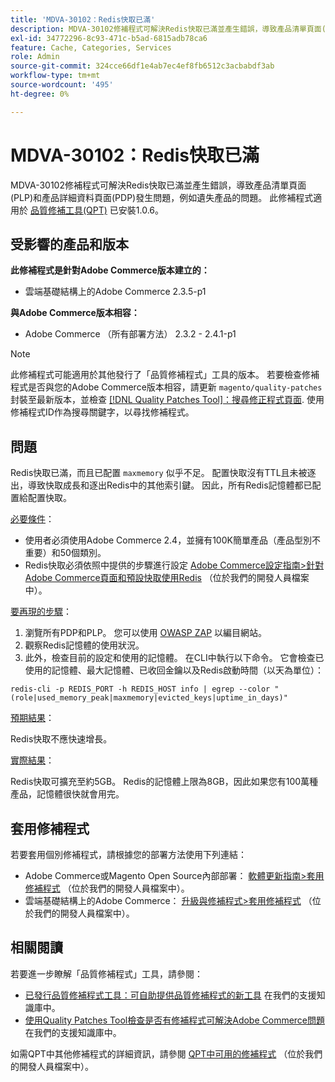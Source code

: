 ```yaml
---
title: 'MDVA-30102：Redis快取已滿'
description: MDVA-30102修補程式可解決Redis快取已滿並產生錯誤，導致產品清單頁面(PLP)和產品詳細資料頁面(PDP)發生問題，例如遺失產品的問題。 安裝[Quality Patches Tool (QPT)](https://devdocs.magento.com/guides/v2.4/comp-mgr/patching.html#mqp) 1.0.6後，即可使用此修補程式。
exl-id: 34772296-8c93-471c-b5ad-6815adb78ca6
feature: Cache, Categories, Services
role: Admin
source-git-commit: 324cce66df1e4ab7ec4ef8fb6512c3acbabdf3ab
workflow-type: tm+mt
source-wordcount: '495'
ht-degree: 0%

---
```


# MDVA-30102：Redis快取已滿

MDVA-30102修補程式可解決Redis快取已滿並產生錯誤，導致產品清單頁面(PLP)和產品詳細資料頁面(PDP)發生問題，例如遺失產品的問題。 此修補程式適用於 [品質修補工具(QPT)](https://devdocs.magento.com/guides/v2.4/comp-mgr/patching.html#mqp) 已安裝1.0.6。

## 受影響的產品和版本

**此修補程式是針對Adobe Commerce版本建立的：**

* 雲端基礎結構上的Adobe Commerce 2.3.5-p1

**與Adobe Commerce版本相容：**

* Adobe Commerce （所有部署方法） 2.3.2 - 2.4.1-p1

>[!NOTE]
>
>此修補程式可能適用於其他發行了「品質修補程式」工具的版本。 若要檢查修補程式是否與您的Adobe Commerce版本相容，請更新 `magento/quality-patches` 封裝至最新版本，並檢查 [[!DNL Quality Patches Tool]：搜尋修正程式頁面](https://devdocs.magento.com/quality-patches/tool.html#patch-grid). 使用修補程式ID作為搜尋關鍵字，以尋找修補程式。

## 問題

Redis快取已滿，而且已配置 `maxmemory` 似乎不足。 配置快取沒有TTL且未被逐出，導致快取成長和逐出Redis中的其他索引鍵。 因此，所有Redis記憶體都已配置給配置快取。

<u>必要條件</u>：

* 使用者必須使用Adobe Commerce 2.4，並擁有100K簡單產品（產品型別不重要）和50個類別。
* Redis快取必須依照中提供的步驟進行設定 [Adobe Commerce設定指南>針對Adobe Commerce頁面和預設快取使用Redis](https://devdocs.magento.com/guides/v2.4/config-guide/redis/redis-pg-cache.html#example-command) （位於我們的開發人員檔案中）。

<u>要再現的步驟</u>：

1. 瀏覽所有PDP和PLP。 您可以使用 [OWASP ZAP](https://www.zaproxy.org/) 以編目網站。
1. 觀察Redis記憶體的使用狀況。
1. 此外，檢查目前的設定和使用的記憶體。 在CLI中執行以下命令。 它會檢查已使用的記憶體、最大記憶體、已收回金鑰以及Redis啟動時間（以天為單位）：

```
redis-cli -p REDIS_PORT -h REDIS_HOST info | egrep --color "(role|used_memory_peak|maxmemory|evicted_keys|uptime_in_days)"
```

<u>預期結果</u>：

Redis快取不應快速增長。

<u>實際結果</u>：

Redis快取可擴充至約5GB。 Redis的記憶體上限為8GB，因此如果您有100萬種產品，記憶體很快就會用完。

## 套用修補程式

若要套用個別修補程式，請根據您的部署方法使用下列連結：

* Adobe Commerce或Magento Open Source內部部署： [軟體更新指南>套用修補程式](https://devdocs.magento.com/guides/v2.4/comp-mgr/patching/mqp.html) （位於我們的開發人員檔案中）。
* 雲端基礎結構上的Adobe Commerce： [升級與修補程式>套用修補程式](https://devdocs.magento.com/cloud/project/project-patch.html) （位於我們的開發人員檔案中）。

## 相關閱讀

若要進一步瞭解「品質修補程式」工具，請參閱：

* [已發行品質修補程式工具：可自助提供品質修補程式的新工具](/help/announcements/adobe-commerce-announcements/magento-quality-patches-released-new-tool-to-self-serve-quality-patches.md) 在我們的支援知識庫中。
* [使用Quality Patches Tool檢查是否有修補程式可解決Adobe Commerce問題](/help/support-tools/patches-available-in-qpt-tool/check-patch-for-magento-issue-with-magento-quality-patches.md) 在我們的支援知識庫中。

如需QPT中其他修補程式的詳細資訊，請參閱 [QPT中可用的修補程式](https://devdocs.magento.com/quality-patches/tool.html#patch-grid) （位於我們的開發人員檔案中）。

